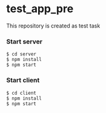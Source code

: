 # test_app_pre


This repository is created as test task

### Start server 
```
$ cd server
$ npm install
$ npm start
```

### Start client
```
$ cd client
$ npm install
$ npm start 
```

